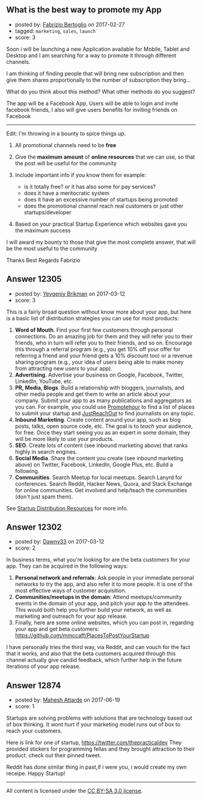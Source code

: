## What is the best way to promote my App

- posted by: [Fabrizio Bertoglio](https://stackexchange.com/users/9849224/fabrizio-bertoglio) on 2017-02-27
- tagged: `marketing`, `sales`, `launch`
- score: 3

<p>Soon i will be launching a new Application available for Mobile, Tablet and Desktop and I am searching for a way to promote it through different channels.</p>

<p>I am thinking of finding people that will bring new subscription and then give them shares proportionally to the number of subscription they bring...</p>

<p>What do you think about this method? What other methods do you suggest?</p>

<p>The app will be a Facebook App, Users will be able to login and invite facebook friends, I also will give users benefits for inviting friends on Facebook</p>

<hr>

<p>Edit: I'm throwing in a bounty to spice things up.</p>

<ol>
<li><p>All promotional channels need to be <strong>free</strong></p></li>
<li><p>Give the <strong>maximum amount</strong> of <strong>online resources</strong> that we can use, so that the post will be useful for the community</p></li>
<li><p>Include important info if you know them for example:</p>

<ul>
<li>is it totally free? or it has also some for pay services? </li>
<li>does it have a meritocratic system</li>
<li>does it have an excessive number of startups being promoted</li>
<li>does the promotional channel reach real customers or just other startups/developer</li>
</ul></li>
<li><p>Based on your practical Startup Experience which websites gave you the maximum success</p></li>
</ol>

<p>I will award my bounty to those that give the most complete answer, that will be the most useful to the community</p>

<p>Thanks
Best Regards
Fabrizio</p>



## Answer 12305

- posted by: [Yevgeniy Brikman](https://stackexchange.com/users/223985/yevgeniy-brikman) on 2017-03-12
- score: 3

<p>This is a fairly broad question without know more about your app, but here is a basic list of distribution strategies you can use for most products:</p>

<ol>
<li><strong>Word of Mouth</strong>. Find your first few customers through personal connections. Do an amazing job for them and they will refer you to their friends, who in turn will refer you to their friends, and so on. Encourage this through a referral program (e.g., you get 10% off your offer for referring a friend and your friend gets a 10% discount too) or a revenue sharing program (e.g., your idea of users being able to make money from attracting new users to your app).</li>
<li><strong>Advertising</strong>. Advertise your business on Google, Facebook, Twitter, LinkedIn, YouTube, etc.</li>
<li><strong>PR, Media, Blogs</strong>. Build a relationship with bloggers, journalists, and other media people and get them to write an article about your company. Submit your app to as many publications and aggregators as you can. For example, you could use <a href="http://www.promotehour.com/" rel="nofollow noreferrer">Promotehour</a> to find a list of places to submit your startup and <a href="https://justreachout.io/" rel="nofollow noreferrer">JustReachOut</a> to find journalists on any topic.</li>
<li><strong>Inbound Marketing</strong>. Create content around your app, such as blog posts, talks, open source code, etc. The goal is to <em>teach</em> your audience, for free. Once they start seeing you as an expert in some domain, they will be more likely to use your products.</li>
<li><strong>SEO</strong>. Create lots of content (see inbound marketing above) that ranks highly in search engines. </li>
<li><strong>Social Media</strong>. Share the content you create (see inbound marketing above) on Twitter, Facebook, LinkedIn, Google Plus, etc. Build a following.</li>
<li><strong>Communities</strong>. Search Meetup for local meetups. Search Lanyrd for conferences. Search Reddit, Hacker News, Quora, and Stack Exchange for online communities. Get involved and help/teach the communities (don't just spam them).</li>
</ol>

<p>See <a href="http://www.hello-startup.net/resources/distribution/" rel="nofollow noreferrer">Startup Distribution Resources</a> for more info.</p>



## Answer 12302

- posted by: [Dawny33](https://stackexchange.com/users/6444670/dawny33) on 2017-03-12
- score: 2

<p>In business terms, what you're looking for are the beta customers for your app. They can be acquired in the following ways:</p>

<ol>
<li><strong>Personal network and referrals</strong>: Ask people in your immediate personal networks to try the app, and also refer it to more people. It is one of the most effective ways of customer acquisition.</li>
<li><strong>Communities/meetups in the domain</strong>: Attend meetups/community events in the domain of your app, and pitch your app to the attendees. This would both help you further build your network, as well as marketing and outreach for your app release.</li>
<li>Finally, here are some online websites, which you can post in, regarding your app and get beta customers: <a href="https://github.com/mmccaff/PlacesToPostYourStartup" rel="nofollow noreferrer">https://github.com/mmccaff/PlacesToPostYourStartup</a></li>
</ol>

<p>I have personally tries the third way, via Reddit, and can vouch for the fact that it works, and also that the beta customers acquired through this channel actually give candid feedback, which further help in the future iterations of your app release.</p>



## Answer 12874

- posted by: [Mahesh Attarde](https://stackexchange.com/users/4638292/mahesh-attarde) on 2017-06-19
- score: 1

<p>Startups are solving problems with solutions that are technology based out of box thinking.  It wont  hurt  if your marketing model runs out of box to reach your customers. </p>

<p>Here is link for  one of startup, <a href="https://twitter.com/thepracticaldev" rel="nofollow noreferrer">https://twitter.com/thepracticaldev</a>
They provided stickers  for programming fellas and they brought  attraction to their product. check out their pinned tweet.</p>

<p>Reddit has done similar thing in past,if i were you, i would create my own receipe. Happy Startup!</p>




---

All content is licensed under the [CC BY-SA 3.0 license](https://creativecommons.org/licenses/by-sa/3.0/).

